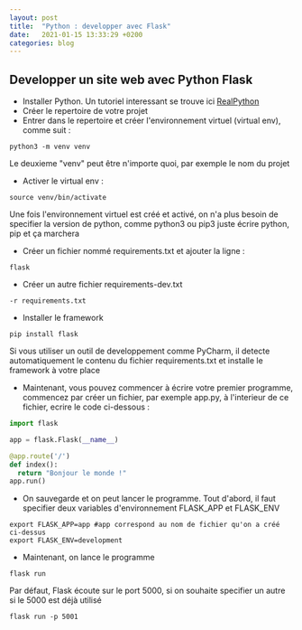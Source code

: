 ```yaml
---
layout: post
title:  "Python : developper avec Flask"
date:   2021-01-15 13:33:29 +0200
categories: blog
---
```


## Developper un site web avec Python Flask

- Installer Python. Un tutoriel interessant se trouve ici [RealPython](https://realpython.com/installing-python)
- Créer le repertoire de votre projet
- Entrer dans le repertoire et créer l'environnement virtuel (virtual env), comme suit :
```shell
python3 -m venv venv
```
Le deuxieme "venv" peut être n'importe quoi, par exemple le nom du projet

- Activer le virtual env :
```
source venv/bin/activate
```
Une fois l'environnement virtuel est créé et activé, on n'a plus besoin de specifier la version de python, comme python3 ou pip3
juste écrire python, pip et ça marchera

- Créer un fichier nommé requirements.txt et ajouter la ligne :
```
flask
```
- Créer un autre fichier requirements-dev.txt
```
-r requirements.txt
```
- Installer le framework
```
pip install flask
```
Si vous utiliser un outil de developpement comme PyCharm, il detecte automatiquement le contenu du fichier requirements.txt et installe le framework à votre place

- Maintenant, vous pouvez commencer à écrire votre premier programme, commencez par créer un fichier, par exemple app.py, à l'interieur de ce fichier, ecrire le code ci-dessous :

```python
import flask

app = flask.Flask(__name__)

@app.route('/')
def index():
  return "Bonjour le monde !"
app.run()
```

- On sauvegarde et on peut lancer le programme. Tout d'abord, il faut specifier deux variables d'environnement FLASK_APP et FLASK_ENV

```
export FLASK_APP=app #app correspond au nom de fichier qu'on a créé ci-dessus
export FLASK_ENV=development
```
- Maintenant, on lance le programme
```
flask run
```

Par défaut, Flask écoute sur le port 5000, si on souhaite specifier un autre si le 5000 est déjà utilisé
```
flask run -p 5001
```
